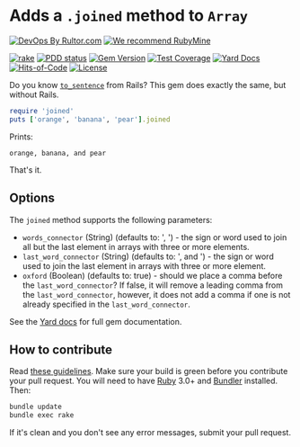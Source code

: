 # Adds a `.joined` method to `Array`

[![DevOps By Rultor.com](https://www.rultor.com/b/yegor256/joined)](https://www.rultor.com/p/yegor256/joined)
[![We recommend RubyMine](https://www.elegantobjects.org/rubymine.svg)](https://www.jetbrains.com/ruby/)

[![rake](https://github.com/yegor256/joined/actions/workflows/rake.yml/badge.svg)](https://github.com/yegor256/joined/actions/workflows/rake.yml)
[![PDD status](https://www.0pdd.com/svg?name=yegor256/joined)](https://www.0pdd.com/p?name=yegor256/joined)
[![Gem Version](https://badge.fury.io/rb/joined.svg)](https://badge.fury.io/rb/joined)
[![Test Coverage](https://img.shields.io/codecov/c/github/yegor256/joined.svg)](https://codecov.io/github/yegor256/joined?branch=master)
[![Yard Docs](https://img.shields.io/badge/yard-docs-blue.svg)](https://rubydoc.info/github/yegor256/joined/master/frames)
[![Hits-of-Code](https://hitsofcode.com/github/yegor256/joined)](https://hitsofcode.com/view/github/yegor256/joined)
[![License](https://img.shields.io/badge/license-MIT-green.svg)](https://github.com/yegor256/joined/blob/master/LICENSE.txt)

Do you know [`to_sentence`][to_sentence] from Rails?
This gem does exactly the same, but without Rails.

```ruby
require 'joined'
puts ['orange', 'banana', 'pear'].joined
```

Prints:

```text
orange, banana, and pear
```

That's it.

## Options

The `joined` method supports the following parameters:

* `words_connector` (String) (defaults to: ', ') - the sign or word used to join all but the last element in arrays with three or more elements.
* `last_word_connector` (String) (defaults to: ', and ') - the sign or word used to join the last element in arrays with three or more element.
* `oxford` (Boolean) (defaults to: true) - should we place a comma before the `last_word_connector`? If false, it will remove a leading comma from the `last_word_connector`, however, it does not add a comma if one is not already specified in the `last_word_connector`.

See the [Yard docs](https://rubydoc.info/github/yegor256/joined/master/frames) for full gem documentation.

## How to contribute

Read
[these guidelines](https://www.yegor256.com/2014/04/15/github-guidelines.html).
Make sure your build is green before you contribute
your pull request. You will need to have
[Ruby](https://www.ruby-lang.org/en/) 3.0+ and
[Bundler](https://bundler.io/) installed. Then:

```bash
bundle update
bundle exec rake
```

If it's clean and you don't see any error messages, submit your pull request.

[to_sentence]: https://api.rubyonrails.org/classes/Array.html#method-i-to_sentence
